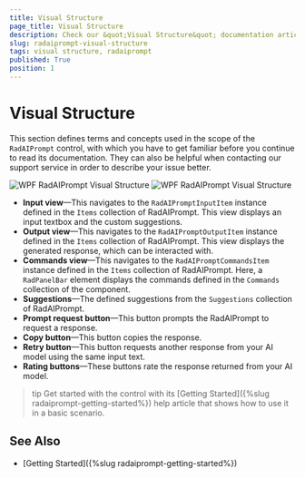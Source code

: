 ```yaml
---
title: Visual Structure
page_title: Visual Structure
description: Check our &quot;Visual Structure&quot; documentation article for the RadAIPrompt control.
slug: radaiprompt-visual-structure
tags: visual structure, radaiprompt
published: True
position: 1
---
```


# Visual Structure

This section defines terms and concepts used in the scope of the `RadAIPrompt` control, with which you have to get familiar before you continue to read its documentation. They can also be helpful when contacting our support service in order to describe your issue better.

![WPF RadAIPrompt Visual Structure](images/radaiprompt-visual-structure-0.png)
![WPF RadAIPrompt Visual Structure](images/radaiprompt-visual-structure-1.png)

* __Input view__&mdash;This navigates to the `RadAIPromptInputItem` instance defined in the `Items` collection of RadAIPrompt. This view displays an input textbox and the custom suggestions.
* __Output view__&mdash;This navigates to the `RadAIPromptOutputItem` instance defined in the `Items` collection of RadAIPrompt. This view displays the generated response, which can be interacted with.
* __Commands view__&mdash;This navigates to the `RadAIPromptCommandsItem` instance defined in the `Items` collection of RadAIPrompt. Here, a `RadPanelBar` element displays the commands defined in the `Commands` collection of the component.
* __Suggestions__&mdash;The defined suggestions from the `Suggestions` collection of RadAIPrompt.
* __Prompt request button__&mdash;This button prompts the RadAIPrompt to request a response.
* __Copy button__&mdash;This button copies the response.
* __Retry button__&mdash;This button requests another response from your AI model using the same input text.
* __Rating buttons__&mdash;These buttons rate the response returned from your AI model.

>tip Get started with the control with its [Getting Started]({%slug radaiprompt-getting-started%}) help article that shows how to use it in a basic scenario.

## See Also
* [Getting Started]({%slug radaiprompt-getting-started%})
